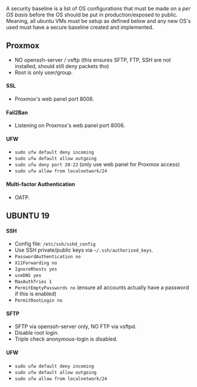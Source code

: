 A security baseline is a list of OS configurations that must be made on a *per OS basis* before the OS should be put in production/exposed to public. Meaning, all ubuntu VMs must be setup as defined below and any new OS's used must have a secure baseline created and implemented.
 
## Proxmox
* NO openssh-server / vsftp (this ensures SFTP, FTP, SSH are not installed, should still deny packets tho)
* Root is only user/group.
#### SSL
* Proxmox's web panel port 8006.
#### Fail2Ban
* Listening on Proxmox's web panel port 8006.
#### UFW
* `sudo ufw default deny incoming`
* `sudo ufw default allow outgoing`
* `sudo ufw deny port 20-22` (only use web panel for Proxmox access)
* `sudo ufw allow from localnetwork/24`
#### Multi-factor Authentication
* OATP.


## UBUNTU 19
 #### SSH  
* Config file: `/etc/ssh/sshd_config`  
* Use SSH private/public keys via `~/.ssh/authorized_keys`.    
* `PasswordAuthentication no`  
* `X11Forwarding no`  
* `IgnoreRhosts yes`  
* `useDNS yes`  
* `MaxAuthTries 1`  
* `PermitEmptyPasswords no` (ensure all accounts actually have a password if this is enabled)  
* `PermitRootLogin no`  

#### SFTP
* SFTP via openssh-server only, NO FTP via vsftpd.
* Disable root login.
* Triple check anonymous-login is disabled.
#### UFW
* `sudo ufw default deny incoming`
* `sudo ufw default allow outgoing`
* `sudo ufw allow from localnetwork/24`

